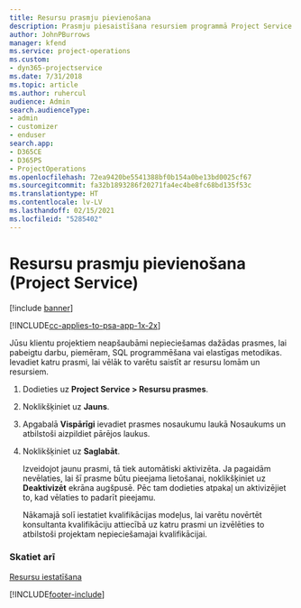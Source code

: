 ```yaml
---
title: Resursu prasmju pievienošana
description: Prasmju piesaistīšana resursiem programmā Project Service
author: JohnPBurrows
manager: kfend
ms.service: project-operations
ms.custom:
- dyn365-projectservice
ms.date: 7/31/2018
ms.topic: article
ms.author: ruhercul
audience: Admin
search.audienceType:
- admin
- customizer
- enduser
search.app:
- D365CE
- D365PS
- ProjectOperations
ms.openlocfilehash: 72ea9420be5541388bf0b154a0be13bd0025cf67
ms.sourcegitcommit: fa32b1893286f20271fa4ec4be8fc68bd135f53c
ms.translationtype: HT
ms.contentlocale: lv-LV
ms.lasthandoff: 02/15/2021
ms.locfileid: "5285402"
---
```

# <a name="add-resource-skills-project-service"></a>Resursu prasmju pievienošana (Project Service)

[!include [banner](../includes/psa-now-project-operations.md)]

[!INCLUDE[cc-applies-to-psa-app-1x-2x](../includes/cc-applies-to-psa-app-1x-2x.md)]

Jūsu klientu projektiem neapšaubāmi nepieciešamas dažādas prasmes, lai pabeigtu darbu, piemēram, SQL programmēšana vai elastīgas metodikas. Ievadiet katru prasmi, lai vēlāk to varētu saistīt ar resursu lomām un resursiem.  
  
1. Dodieties uz **Project Service > Resursu prasmes**.  
  
2. Noklikšķiniet uz **Jauns**.  
  
3. Apgabalā **Vispārīgi** ievadiet prasmes nosaukumu laukā Nosaukums un atbilstoši aizpildiet pārējos laukus.  
  
4. Noklikšķiniet uz **Saglabāt**.  
  
   Izveidojot jaunu prasmi, tā tiek automātiski aktivizēta. Ja pagaidām nevēlaties, lai šī prasme būtu pieejama lietošanai, noklikšķiniet uz **Deaktivizēt** ekrāna augšpusē. Pēc tam dodieties atpakaļ un aktivizējiet to, kad vēlaties to padarīt pieejamu.  
  
   Nākamajā solī iestatiet kvalifikācijas modeļus, lai varētu novērtēt konsultanta kvalifikāciju attiecībā uz katru prasmi un izvēlēties to atbilstoši projektam nepieciešamajai kvalifikācijai.  
  
### <a name="see-also"></a>Skatiet arī  
 [Resursu iestatīšana](../psa/set-up-resources.md)


[!INCLUDE[footer-include](../includes/footer-banner.md)]
